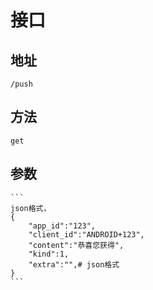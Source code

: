 # 接口

## 地址

	/push

## 方法

	get

## 参数

	```
	json格式，
	{
		"app_id":"123",
		"client_id":"ANDROID+123",
		"content":"恭喜您获得",
		"kind":1,
		"extra":"",# json格式
	}
	```
